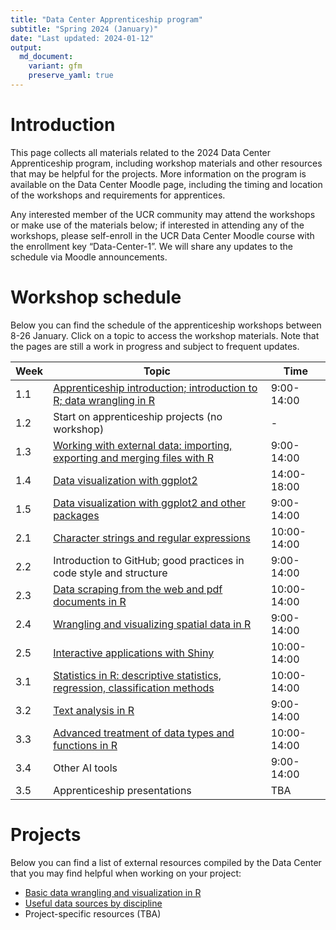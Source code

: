 ```yaml
---
title: "Data Center Apprenticeship program"
subtitle: "Spring 2024 (January)"
date: "Last updated: 2024-01-12"
output:
  md_document:
    variant: gfm
    preserve_yaml: true
---
```


# Introduction

This page collects all materials related to the 2024 Data Center
Apprenticeship program, including workshop materials and other resources
that may be helpful for the projects. More information on the program is
available on the Data Center Moodle page, including the timing and
location of the workshops and requirements for apprentices.

Any interested member of the UCR community may attend the workshops or
make use of the materials below; if interested in attending any of the
workshops, please self-enroll in the UCR Data Center Moodle course with
the enrollment key “Data-Center-1”. We will share any updates to the
schedule via Moodle announcements.

# Workshop schedule

Below you can find the schedule of the apprenticeship workshops between
8-26 January. Click on a topic to access the workshop materials. Note
that the pages are still a work in progress and subject to frequent
updates.

| Week | Topic                                                                                     | Time        |
|------|-------------------------------------------------------------------------------------------|-------------|
| 1.1  | [Apprenticeship introduction; introduction to R; data wrangling in R](intro)              | 9:00-14:00  |
| 1.2  | Start on apprenticeship projects (no workshop)                                            | \-          |
| 1.3  | [Working with external data: importing, exporting and merging files with R](data)         | 9:00-14:00  |
| 1.4  | [Data visualization with ggplot2](visualization)                                          | 14:00-18:00 |
| 1.5  | [Data visualization with ggplot2 and other packages](visualization)                       | 9:00-14:00  |
| 2.1  | [Character strings and regular expressions](strings)                                      | 10:00-14:00 |
| 2.2  | Introduction to GitHub; good practices in code style and structure                        | 9:00-14:00  |
| 2.3  | [Data scraping from the web and pdf documents in R](scraping)                             | 10:00-14:00 |
| 2.4  | [Wrangling and visualizing spatial data in R](spatial)                                    | 9:00-14:00  |
| 2.5  | [Interactive applications with Shiny](shiny)                                              | 10:00-14:00 |
| 3.1  | [Statistics in R: descriptive statistics, regression, classification methods](statistics) | 10:00-14:00 |
| 3.2  | [Text analysis in R](text)                                                                | 9:00-14:00  |
| 3.3  | [Advanced treatment of data types and functions in R](data-types)                         | 10:00-14:00 |
| 3.4  | Other AI tools                                                                            | 9:00-14:00  |
| 3.5  | Apprenticeship presentations                                                              | TBA         |

# Projects

Below you can find a list of external resources compiled by the Data
Center that you may find helpful when working on your project:

- [Basic data wrangling and visualization in R](../tutorial/links)
- [Useful data sources by discipline](../tutorial/data)
- Project-specific resources (TBA)
